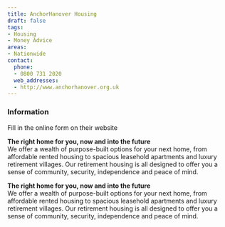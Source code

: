 ```yaml
---
title: AnchorHanover Housing
draft: false
tags:
- Housing
- Money Advice
areas:
- Nationwide
contact:
  phone:
  - 0800 731 2020
  web_addresses:
  - http://www.anchorhanover.org.uk
---
```


### Information
Fill in the online form on their website

**The right home for you, now and into the future**  
We offer a wealth of purpose-built options for your next home, from affordable rented housing to spacious leasehold apartments and luxury retirement villages. Our retirement housing is all designed to offer you a sense of community, security, independence and peace of mind.

**The right home for you, now and into the future**  
We offer a wealth of purpose-built options for your next home, from affordable rented housing to spacious leasehold apartments and luxury retirement villages. Our retirement housing is all designed to offer you a sense of community, security, independence and peace of mind.